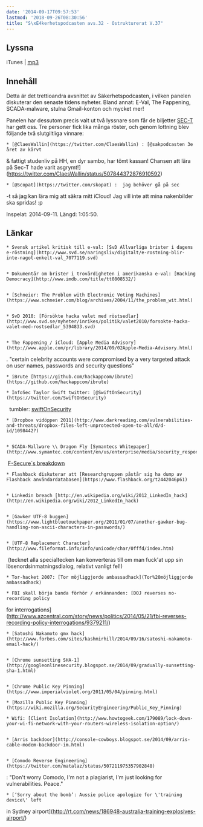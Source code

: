 ```yaml
---
date: '2014-09-17T09:57:53'
lastmod: '2018-09-26T08:30:56'
title: "S\xE4kerhetspodcasten avs.32 - Ostrukturerat V.37"
---
```

## Lyssna

iTunes \| [mp3](http://traffic.libsyn.com/sakerhetspodcasten/sakpodcasten_v37_edit_mixdown.mp3) 

## Innehåll

Detta är det trettioandra avsnittet av Säkerhetspodcasten, i vilken panelen diskuterar
den senaste tidens nyheter. Bland annat: E-Val, The Fappening, SCADA-malware, stulna
Gmail-konton och mycket mer! 


Panelen har dessutom precis valt ut två lyssnare som får de biljetter [SEC-T](https://www.sec-t.org/)
har gett oss. Tre personer fick lika många röster, och genom lottning blev följande
två slutgiltliga vinnare:


	* [@ClaesWallin](https://twitter.com/ClaesWallin) : [@sakpodcasten 3e året av kärvt
& fattigt studenliv på HH, en dyr sambo, har tömt kassan! Chansen att lära på Sec-T
hade varit asgrymt!](https://twitter.com/ClaesWallin/status/507844372876910592) 

	* [@Scopat](https://twitter.com/skopat) :  jag behöver gå på sec
-t
 så jag kan
lära mig att säkra mitt iCloud! Jag vill inte att mina nakenbilder ska spridas! :p



Inspelat: 2014-09-11. Längd: 1:05:50.

## Länkar


	* Svensk artikel kritisk till e-val: [SvD Allvarliga brister i dagens e-röstning](http://www.svd.se/naringsliv/digitalt/e-rostning-blir-inte-nagot-enkelt-val_7077119.svd)


	* Dokumentär om brister i trovärdigheten i amerikanska e-val: [Hacking Democracy](http://www.imdb.com/title/tt0808532/)


	* [Schneier: The Problem with Electronic Voting Machines](https://www.schneier.com/blog/archives/2004/11/the_problem_wit.html)


	* SvD 2010: [Försökte hacka valet med röstsedlar](http://www.svd.se/nyheter/inrikes/politik/valet2010/forsokte-hacka-valet-med-rostsedlar_5394833.svd)


	* The Fappening / iCloud: [Apple Media Advisory](http://www.apple.com/pr/library/2014/09/02Apple-Media-Advisory.html)
. "certain celebrity accounts were compromised by a very targeted attack on user
names, passwords and security questions"

	* iBrute [https://github.com/hackappcom/ibrute](https://github.com/hackappcom/ibrute) 

	* InfoSec Taylor Swift twitter: [@SwiftOnSecurity](https://twitter.com/SwiftOnSecurity)
  tumbler: [swiftOnSecurity](http://swiftonsecurity.tumblr.com/) 

	* [Dropbox vidöppen 2011](http://www.darkreading.com/vulnerabilities-and-threats/dropbox-files-left-unprotected-open-to-all/d/d-id/1098442?)


	* SCADA-Mallware \\ Dragon Fly [Symantecs Whitepaper](http://www.symantec.com/content/en/us/enterprise/media/security_response/whitepapers/Dragonfly_Threat_Against_Western_Energy_Suppliers.pdf)
 [F-Secure´s breakdown](http://www.f-secure.com/weblog/archives/00002718.html) 

	* Flashback diskuterar att [Researchgruppen påstår sig ha dump av Flashback användardatabasen](https://www.flashback.org/t2442046p61)


	* Linkedin breach [http://en.wikipedia.org/wiki/2012_LinkedIn_hack](http://en.wikipedia.org/wiki/2012_LinkedIn_hack)


	* [Gawker UTF-8 buggen](https://www.lightbluetouchpaper.org/2011/01/07/another-gawker-bug-handling-non-ascii-characters-in-passwords/)


	* [UTF-8 Replacement Character](http://www.fileformat.info/info/unicode/char/0fffd/index.htm)
 (tecknet alla specialtecken kan konverteras till om man fuck\'at upp sin lösenordsinmatningsdialog,
relativt vanligt fel!)

	* Tor-hacket 2007: [Tor möjliggjorde ambassadhack](Tor%20möjliggjorde ambassadhack) 

	* FBI skall börja banda förhör / erkännanden: [DOJ reverses no-recording policy
for interrogations](http://www.azcentral.com/story/news/politics/2014/05/21/fbi-reverses-recording-policy-interrogations/9379211/)


	* [Satoshi Nakamoto gmx hack](http://www.forbes.com/sites/kashmirhill/2014/09/16/satoshi-nakamoto-email-hack/)


	* [Chrome sunsetting SHA-1](http://googleonlinesecurity.blogspot.se/2014/09/gradually-sunsetting-sha-1.html)


	* [Chrome Public Key Pinning](https://www.imperialviolet.org/2011/05/04/pinning.html) 

	* [Mozilla Public Key Pinning](https://wiki.mozilla.org/SecurityEngineering/Public_Key_Pinning) 

	* Wifi: [Client Isolation](http://www.howtogeek.com/179089/lock-down-your-wi-fi-network-with-your-routers-wireless-isolation-option/)


	* [Arris backdoor](http://console-cowboys.blogspot.se/2014/09/arris-cable-modem-backdoor-im.html)


	* [Comodo Reverse Engineering](https://twitter.com/matalaz/status/507211975357902848)
: "Don\'t worry Comodo, I\'m not a plagiarist, I\'m just looking for vulnerabilities. Peace."

	* [‘Sorry about the bomb’: Aussie police apologize for \'training device\' left
in Sydney airport](http://rt.com/news/186948-australia-training-explosives-airport/) 



